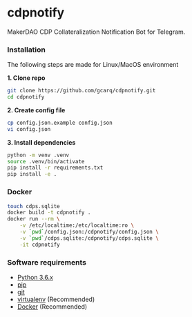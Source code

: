 # cdpnotify

MakerDAO CDP Collateralization Notification Bot for Telegram.

### Installation
The following steps are made for Linux/MacOS environment

**1. Clone repo**
```bash
git clone https://github.com/gcarq/cdpnotify.git
cd cdpnotify
```

**2. Create config file**  
```bash
cp config.json.example config.json
vi config.json
```

**3. Install dependencies**
```bash
python -m venv .venv
source .venv/bin/activate
pip install -r requirements.txt
pip install -e .
```

### Docker
```bash
touch cdps.sqlite
docker build -t cdpnotify .
docker run --rm \
    -v /etc/localtime:/etc/localtime:ro \
    -v `pwd`/config.json:/cdpnotify/config.json \
    -v `pwd`/cdps.sqlite:/cdpnotify/cdps.sqlite \
    -it cdpnotify
```

### Software requirements
- [Python 3.6.x](http://docs.python-guide.org/en/latest/starting/installation/) 
- [pip](https://pip.pypa.io/en/stable/installing/)
- [git](https://git-scm.com/book/en/v2/Getting-Started-Installing-Git)
- [virtualenv](https://virtualenv.pypa.io/en/stable/installation/) (Recommended)
- [Docker](https://www.docker.com/products/docker) (Recommended)